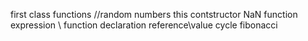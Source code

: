 first class functions //random numbers 
this contstructor
NaN
function expression \ function declaration
reference\value cycle
fibonacci 